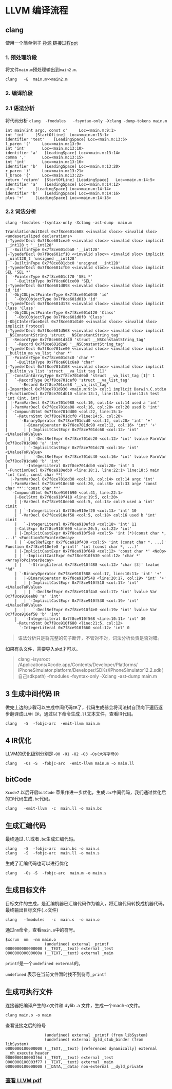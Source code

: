 # LLVM 编译流程
## clang 
使用一个简单例子
[孙源 链接过程ppt](media/l425ecedfea1d37ee35fa61139acee4fb-s5191092430901693850-m78068fb7eb4332e40d5d0023a3fc7aff.pdf)


### 1. 预处理阶段
将文件`main.m`预处理输出到`main2.m`.


```
clang	-E	main.m>>main2.m
```

### 2. 编译阶段

### 2.1 语法分析
将代码分析
`clang	-fmodules	-fsyntax-only -Xclang -dump-tokens main.m`

```
int main(int argc, const c'		Loc=<main.m:9:1>
int 'int'	 [StartOfLine]	Loc=<main.m:13:1>
identifier 'test'	 [LeadingSpace]	Loc=<main.m:13:5>
l_paren '('		Loc=<main.m:13:9>
int 'int'		Loc=<main.m:13:10>
identifier 'a'	 [LeadingSpace]	Loc=<main.m:13:14>
comma ','		Loc=<main.m:13:15>
int 'int'		Loc=<main.m:13:16>
identifier 'b'	 [LeadingSpace]	Loc=<main.m:13:20>
r_paren ')'		Loc=<main.m:13:21>
l_brace '{'		Loc=<main.m:13:22>
return 'return'	 [StartOfLine] [LeadingSpace]	Loc=<main.m:14:5>
identifier 'a'	 [LeadingSpace]	Loc=<main.m:14:12>
plus '+'	 [LeadingSpace]	Loc=<main.m:14:14>
identifier 'b'	 [LeadingSpace]	Loc=<main.m:14:16>
plus '+'	 [LeadingSpace]	Loc=<main.m:14:18>
```

### 2.2 词法分析

`clang -fmodules -fsyntax-only -Xclang -ast-dump  main.m`


```
TranslationUnitDecl 0x7f8ce601c608 <<invalid sloc>> <invalid sloc> <undeserialized declarations>
|-TypedefDecl 0x7f8ce601cea0 <<invalid sloc>> <invalid sloc> implicit __int128_t '__int128'
| `-BuiltinType 0x7f8ce601cba0 '__int128'
|-TypedefDecl 0x7f8ce601cf10 <<invalid sloc>> <invalid sloc> implicit __uint128_t 'unsigned __int128'
| `-BuiltinType 0x7f8ce601cbc0 'unsigned __int128'
|-TypedefDecl 0x7f8ce601cfb0 <<invalid sloc>> <invalid sloc> implicit SEL 'SEL *'
| `-PointerType 0x7f8ce601cf70 'SEL *'
|   `-BuiltinType 0x7f8ce601ce00 'SEL'
|-TypedefDecl 0x7f8ce601d098 <<invalid sloc>> <invalid sloc> implicit id 'id'
| `-ObjCObjectPointerType 0x7f8ce601d040 'id'
|   `-ObjCObjectType 0x7f8ce601d010 'id'
|-TypedefDecl 0x7f8ce601d178 <<invalid sloc>> <invalid sloc> implicit Class 'Class'
| `-ObjCObjectPointerType 0x7f8ce601d120 'Class'
|   `-ObjCObjectType 0x7f8ce601d0f0 'Class'
|-ObjCInterfaceDecl 0x7f8ce601d1d0 <<invalid sloc>> <invalid sloc> implicit Protocol
|-TypedefDecl 0x7f8ce601d568 <<invalid sloc>> <invalid sloc> implicit __NSConstantString 'struct __NSConstantString_tag'
| `-RecordType 0x7f8ce601d340 'struct __NSConstantString_tag'
|   `-Record 0x7f8ce601d2a0 '__NSConstantString_tag'
|-TypedefDecl 0x7f8ce701ce00 <<invalid sloc>> <invalid sloc> implicit __builtin_ms_va_list 'char *'
| `-PointerType 0x7f8ce601d5c0 'char *'
|   `-BuiltinType 0x7f8ce601c6a0 'char'
|-TypedefDecl 0x7f8ce701d108 <<invalid sloc>> <invalid sloc> implicit __builtin_va_list 'struct __va_list_tag [1]'
| `-ConstantArrayType 0x7f8ce701d0b0 'struct __va_list_tag [1]' 1
|   `-RecordType 0x7f8ce701cef0 'struct __va_list_tag'
|     `-Record 0x7f8ce701ce58 '__va_list_tag'
|-ImportDecl 0x7f8ce701d930 <main.m:9:1> col:1 implicit Darwin.C.stdio
|-FunctionDecl 0x7f8ce701db10 <line:13:1, line:15:1> line:13:5 test 'int (int, int)'
| |-ParmVarDecl 0x7f8ce701d988 <col:10, col:14> col:14 used a 'int'
| |-ParmVarDecl 0x7f8ce701da08 <col:16, col:20> col:20 used b 'int'
| `-CompoundStmt 0x7f8ce701dd00 <col:22, line:15:1>
|   `-ReturnStmt 0x7f8ce701dcf0 <line:14:5, col:20>
|     `-BinaryOperator 0x7f8ce701dcd0 <col:12, col:20> 'int' '+'
|       |-BinaryOperator 0x7f8ce701dc90 <col:12, col:16> 'int' '+'
|       | |-ImplicitCastExpr 0x7f8ce701dc60 <col:12> 'int' <LValueToRValue>
|       | | `-DeclRefExpr 0x7f8ce701dc20 <col:12> 'int' lvalue ParmVar 0x7f8ce701d988 'a' 'int'
|       | `-ImplicitCastExpr 0x7f8ce701dc78 <col:16> 'int' <LValueToRValue>
|       |   `-DeclRefExpr 0x7f8ce701dc40 <col:16> 'int' lvalue ParmVar 0x7f8ce701da08 'b' 'int'
|       `-IntegerLiteral 0x7f8ce701dcb0 <col:20> 'int' 3
`-FunctionDecl 0x7f8ce910edb0 <line:18:1, line:22:1> line:18:5 main 'int (int, const char **)'
  |-ParmVarDecl 0x7f8ce701dd30 <col:10, col:14> col:14 argc 'int'
  |-ParmVarDecl 0x7f8ce910ec60 <col:20, col:38> col:33 argv 'const char **':'const char **'
  `-CompoundStmt 0x7f8ce910f690 <col:41, line:22:1>
    |-DeclStmt 0x7f8ce910f418 <line:19:5, col:20>
    | |-VarDecl 0x7f8ce910eeb8 <col:5, col:13> col:9 used a 'int' cinit
    | | `-IntegerLiteral 0x7f8ce910ef20 <col:13> 'int' 10
    | `-VarDecl 0x7f8ce910ef58 <col:5, col:18> col:16 used b 'int' cinit
    |   `-IntegerLiteral 0x7f8ce910efc0 <col:18> 'int' 11
    |-CallExpr 0x7f8ce910f600 <line:20:5, col:22> 'int'
    | |-ImplicitCastExpr 0x7f8ce910f5e8 <col:5> 'int (*)(const char *, ...)' <FunctionToPointerDecay>
    | | `-DeclRefExpr 0x7f8ce910f430 <col:5> 'int (const char *, ...)' Function 0x7f8ce910efe8 'printf' 'int (const char *, ...)'
    | |-ImplicitCastExpr 0x7f8ce910f648 <col:12> 'const char *' <NoOp>
    | | `-ImplicitCastExpr 0x7f8ce910f630 <col:12> 'char *' <ArrayToPointerDecay>
    | |   `-StringLiteral 0x7f8ce910f488 <col:12> 'char [3]' lvalue "%d"
    | `-BinaryOperator 0x7f8ce910f588 <col:17, line:10:11> 'int' '+'
    |   |-BinaryOperator 0x7f8ce910f548 <line:20:17, col:19> 'int' '+'
    |   | |-ImplicitCastExpr 0x7f8ce910f518 <col:17> 'int' <LValueToRValue>
    |   | | `-DeclRefExpr 0x7f8ce910f4a8 <col:17> 'int' lvalue Var 0x7f8ce910eeb8 'a' 'int'
    |   | `-ImplicitCastExpr 0x7f8ce910f530 <col:19> 'int' <LValueToRValue>
    |   |   `-DeclRefExpr 0x7f8ce910f4e0 <col:19> 'int' lvalue Var 0x7f8ce910ef58 'b' 'int'
    |   `-IntegerLiteral 0x7f8ce910f568 <line:10:11> 'int' 30
    `-ReturnStmt 0x7f8ce910f680 <line:21:5, col:12>
      `-IntegerLiteral 0x7f8ce910f660 <col:12> 'int' 0
```


> 语法分析只是将完整的句子断开，不管对不对，词法分析负责是否对错。
> 

如果有头文件，需要导入skd才可以。

> clang	-isysroot	/Applications/Xcode.app/Contents/Developer/Platforms/
iPhoneSimulator.platform/Developer/SDKs/iPhoneSimulator12.2.sdk(自己sdkpath) 	-fmodules	-fsyntax-only -Xclang -ast-dump main.m

## 3 生成中间代码 IR

做完上边的步骤可以生成中间代码`IR`了，代码生成器会将词法树自顶向下遍历逐步翻译成`LLVM IR`，通过以下命令生成`.ll`文本文件，查看IR代码。

```
clang	-S	-fobjc-arc	-emit-llvm main.m
```

## 4 IR优化
LLVM的优化级别分别是`-O0 -O1 -O2 -O3 -Os(大写字母O)`

```
clang	-Os	-S	-fobjc-arc	-emit-llvm main.m -o main.ll
```

## bitCode
`Xcode7` 以后开启`bitCode` 苹果作进一步优化，生成`.bc`中间代码，我们通过优化后的`IR`代码生成`.bc`代码。

```
clang	-emit-llvm	-c	main.ll -o main.bc
```

## 生成汇编代码

最终通过`.ll`或者`.bc`生成汇编代码。


```
clang	-S	-fobjc-arc	main.bc	-o main.s
clang	-S	-fobjc-arc	main.ll	-o main.s
```

生成了汇编代码也可以进行优化

```
clang	-Os	-S	-fobjc-arc	main.m -o main.s
```

## 生成目标文件

目标文件的生成，是汇编机器已汇编代码作为输入，将汇编代码转换成机器代码，最终输出目标文件(`.o`文件)

```
clang	-fmodules	-c	main.s	-o main.o
```

通过`nm`命令，查看`main.o`中的符号。

```
$xcrun	nm	-nm	main.o
                 (undefined) external _printf
0000000000000000 (__TEXT,__text) external _test
000000000000000a (__TEXT,__text) external _main
```

`printf`是一个`undefined external`的。

`undefined` 表示在当前文件暂时找不到符号`_printf`


## 生成可执行文件

连接器把编译产生的.o文件和.dylib .a 文件，生成一个mach-o文件。

```
clang main.o -o main
```

查看链接之后的符号

```
                 (undefined) external _printf (from libSystem)
                 (undefined) external dyld_stub_binder (from libSystem)
0000000100000000 (__TEXT,__text) [referenced dynamically] external __mh_execute_header
0000000100003f6d (__TEXT,__text) external _test
0000000100003f77 (__TEXT,__text) external _main
0000000100008008 (__DATA,__data) non-external __dyld_private

```

### [查看 LLVM pdf]([LLVM-课件-](media/LLVM-%E8%AF%BE%E4%BB%B6-.pdf))